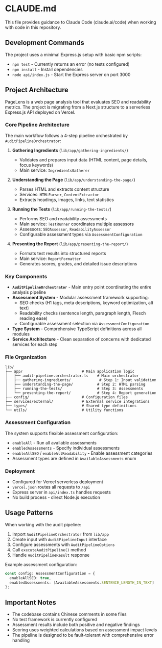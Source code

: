 # CLAUDE.md

This file provides guidance to Claude Code (claude.ai/code) when working with code in this repository.

## Development Commands

The project uses a minimal Express.js setup with basic npm scripts:

- `npm test` - Currently returns an error (no tests configured)
- `npm install` - Install dependencies
- `node api/index.js` - Start the Express server on port 3000

## Project Architecture

PageLens is a web page analysis tool that evaluates SEO and readability metrics. The project is migrating from a Next.js structure to a serverless Express.js API deployed on Vercel.

### Core Pipeline Architecture

The main workflow follows a 4-step pipeline orchestrated by `AuditPipelineOrchestrator`:

1. **Gathering Ingredients** (`lib/app/gathering-ingredients/`)
   - Validates and prepares input data (HTML content, page details, focus keywords)
   - Main service: `IngredientsGatherer`

2. **Understanding the Page** (`lib/app/understanding-the-page/`)
   - Parses HTML and extracts content structure
   - Services: `HTMLParser`, `ContentExtractor`
   - Extracts headings, images, links, text statistics

3. **Running the Tests** (`lib/app/running-the-tests/`)
   - Performs SEO and readability assessments
   - Main service: `TestRunner` coordinates multiple assessors
   - Assessors: `SEOAssessor`, `ReadabilityAssessor`
   - Configurable assessment types via `AssessmentConfiguration`

4. **Presenting the Report** (`lib/app/presenting-the-report/`)
   - Formats test results into structured reports
   - Main service: `ReportFormatter`
   - Generates scores, grades, and detailed issue descriptions

### Key Components

- **`AuditPipelineOrchestrator`** - Main entry point coordinating the entire analysis pipeline
- **Assessment System** - Modular assessment framework supporting:
  - SEO checks (H1 tags, meta descriptions, keyword optimization, alt text)
  - Readability checks (sentence length, paragraph length, Flesch reading ease)
  - Configurable assessment selection via `AssessmentConfiguration`
- **Type System** - Comprehensive TypeScript definitions across all modules
- **Service Architecture** - Clean separation of concerns with dedicated services for each step

### File Organization

```
lib/
├── app/                           # Main application logic
│   ├── audit-pipeline.orchestrator.ts    # Main orchestrator
│   ├── gathering-ingredients/             # Step 1: Input validation
│   ├── understanding-the-page/           # Step 2: HTML parsing
│   ├── running-the-tests/                # Step 3: Assessments
│   └── presenting-the-report/            # Step 4: Report generation
├── config/                        # Configuration files
├── services/external/             # External service integrations
├── types/                         # Shared type definitions
└── utils/                         # Utility functions
```

### Assessment Configuration

The system supports flexible assessment configuration:
- `enableAll` - Run all available assessments
- `enabledAssessments` - Specify individual assessments
- `enableAllSEO` / `enableAllReadability` - Enable assessment categories
- Assessment types are defined in `AvailableAssessments` enum

### Deployment

- Configured for Vercel serverless deployment
- `vercel.json` routes all requests to `/api`
- Express server in `api/index.ts` handles requests
- No build process - direct Node.js execution

## Usage Patterns

When working with the audit pipeline:

1. Import `AuditPipelineOrchestrator` from `lib/app`
2. Create input with `AuditPipelineInput` interface
3. Configure assessments with `AuditPipelineOptions`
4. Call `executeAuditPipeline()` method
5. Handle `AuditPipelineResult` response

Example assessment configuration:
```typescript
const config: AssessmentConfiguration = {
  enableAllSEO: true,
  enabledAssessments: [AvailableAssessments.SENTENCE_LENGTH_IN_TEXT]
};
```

## Important Notes

- The codebase contains Chinese comments in some files
- No test framework is currently configured
- Assessment results include both positive and negative findings
- Scoring uses weighted calculations based on assessment impact levels
- The pipeline is designed to be fault-tolerant with comprehensive error handling